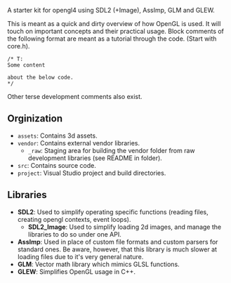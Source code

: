 A starter kit for opengl4 using SDL2 (+Image), AssImp, GLM and GLEW.

This is meant as a quick and dirty overview of how OpenGL is used. It will touch on important concepts and their practical usage. Block comments of the following format are meant as a tutorial through the code. (Start with core.h).

```
/* T:
Some content

about the below code.
*/
```

Other terse development comments also exist.

## Orginization

* `assets`: Contains 3d assets.
* `vendor`: Contains external vendor libraries.
    * `_raw`: Staging area for building the vendor folder from raw development libraries (see README in folder).
* `src`: Contains source code.
* `project`: Visual Studio project and build directories.

## Libraries

* **SDL2**: Used to simplify operating specific functions (reading files, creating opengl contexts, event loops).
    * **SDL2_Image**: Used to simplify loading 2d images, and manage the libraries to do so under one API.
* **AssImp**: Used in place of custom file formats and custom parsers for standard ones. Be aware, however, that this library is much slower at loading files due to it's very general nature.
* **GLM**: Vector math library which mimics GLSL functions.
* **GLEW**: Simplifies OpenGL usage in C++.